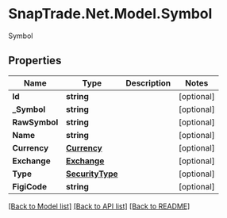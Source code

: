 # SnapTrade.Net.Model.Symbol
Symbol

## Properties

Name | Type | Description | Notes
------------ | ------------- | ------------- | -------------
**Id** | **string** |  | [optional] 
**_Symbol** | **string** |  | [optional] 
**RawSymbol** | **string** |  | [optional] 
**Name** | **string** |  | [optional] 
**Currency** | [**Currency**](Currency.md) |  | [optional] 
**Exchange** | [**Exchange**](Exchange.md) |  | [optional] 
**Type** | [**SecurityType**](SecurityType.md) |  | [optional] 
**FigiCode** | **string** |  | [optional] 

[[Back to Model list]](../README.md#documentation-for-models) [[Back to API list]](../README.md#documentation-for-api-endpoints) [[Back to README]](../README.md)

